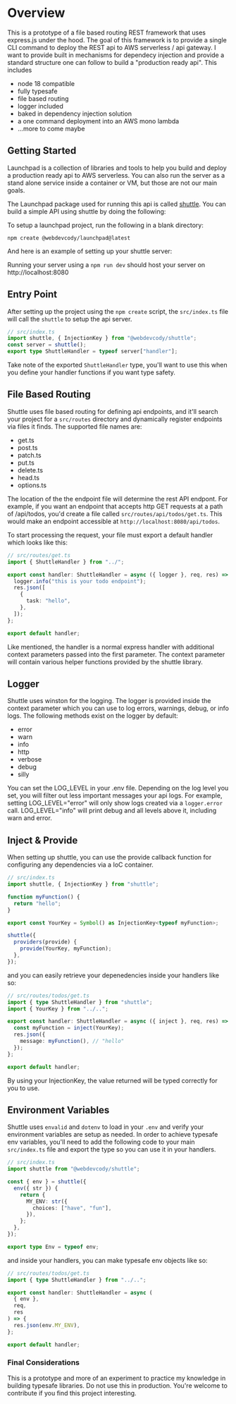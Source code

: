 # Overview

This is a prototype of a file based routing REST framework that uses express.js under the hood. The goal of this framework is to provide a single CLI command to deploy the REST api to AWS serverless / api gateway. I want to provide built in mechanisms for dependecy injection and provide a standard structure one can follow to build a "production ready api". This includes

- node 18 compatible
- fully typesafe
- file based routing
- logger included
- baked in dependency injection solution
- a one command deployment into an AWS mono lambda
- ...more to come maybe

## Getting Started

Launchpad is a collection of libraries and tools to help you build and deploy a production ready api to AWS serverless. You can also run the server as a stand alone service inside a container or VM, but those are not our main goals.

The Launchpad package used for running this api is called [shuttle](./packages/shuttle/). You can build a simple API using shuttle by doing the following:

To setup a launchpad project, run the following in a blank directory:

`npm create @webdevcody/launchpad@latest`

And here is an example of setting up your shuttle server:

Running your server using a `npm run dev` should host your server on http://localhost:8080

## Entry Point

After setting up the project using the `npm create` script, the `src/index.ts` file will call the `shuttle` to setup the api server.

```ts
// src/index.ts
import shuttle, { InjectionKey } from "@webdevcody/shuttle";
const server = shuttle();
export type ShuttleHandler = typeof server["handler"];
```

Take note of the exported `ShuttleHandler` type, you'll want to use this when you define your handler functions if you want type safety.

## File Based Routing

Shuttle uses file based routing for defining api endpoints, and it'll search your project for a `src/routes` directory and dynamically register endpoints via files it finds. The supported file names are:

- get.ts
- post.ts
- patch.ts
- put.ts
- delete.ts
- head.ts
- options.ts

The location of the the endpoint file will determine the rest API endpont. For example, if you want an endpoint that accepts http GET requests at a path of /api/todos, you'd create a file called `src/routes/api/todos/get.ts`. This would make an endpoint accessible at `http://localhost:8080/api/todos`.

To start processing the request, your file must export a default handler which looks like this:

```ts
// src/routes/get.ts
import { ShuttleHandler } from "../";

export const handler: ShuttleHandler = async ({ logger }, req, res) => {
  logger.info("this is your todo endpoint");
  res.json([
    {
      task: "hello",
    },
  ]);
};

export default handler;
```

Like mentioned, the handler is a normal express handler with additional context parameters passed into the first parameter. The context parameter will contain various helper functions provided by the shuttle library.

## Logger

Shuttle uses winston for the logging. The logger is provided inside the context parameter which you can use to log errors, warnings, debug, or info logs. The following methods exist on the logger by default:

- error
- warn
- info
- http
- verbose
- debug
- silly

You can set the LOG_LEVEL in your .env file. Depending on the log level you set, you will filter out less important messages your api logs. For example, setting LOG_LEVEL="error" will only show logs created via a `logger.error` call. LOG_LEVEL="info" will print debug and all levels above it, including warn and error.

## Inject & Provide

When setting up shuttle, you can use the provide callback function for configuring any dependencies via a IoC container.

```ts
// src/index.ts
import shuttle, { InjectionKey } from "shuttle";

function myFunction() {
  return "hello";
}

export const YourKey = Symbol() as InjectionKey<typeof myFunction>;

shuttle({
  providers(provide) {
    provide(YourKey, myFunction);
  },
});
```

and you can easily retrieve your depenedencies inside your handlers like so:

```ts
// src/routes/todos/get.ts
import { type ShuttleHandler } from "shuttle";
import { YourKey } from "../..";

export const handler: ShuttleHandler = async ({ inject }, req, res) => {
  const myFunction = inject(YourKey);
  res.json({
    message: myFunction(), // "hello"
  });
};

export default handler;
```

By using your InjectionKey, the value returned will be typed correctly for you to use.

## Environment Variables

Shuttle uses `envalid` and `dotenv` to load in your `.env` and verify your environment variables are setup as needed. In order to achieve typesafe env variables, you'll need to add the following code to your main `src/index.ts` file and export the type so you can use it in your handlers.

```ts
// src/index.ts
import shuttle from "@webdevcody/shuttle";

const { env } = shuttle({
  env({ str }) {
    return {
      MY_ENV: str({
        choices: ["have", "fun"],
      }),
    };
  },
});

export type Env = typeof env;
```

and inside your handlers, you can make typesafe env objects like so:

```ts
// src/routes/todos/get.ts
import { type ShuttleHandler } from "../..";

export const handler: ShuttleHandler = async (
  { env },
  req,
  res
) => {
  res.json(env.MY_ENV),
};

export default handler;
```

### Final Considerations

This is a prototype and more of an experiment to practice my knowledge in building typesafe libraries. Do not use this in production. You're welcome to contribute if you find this project interesting.

